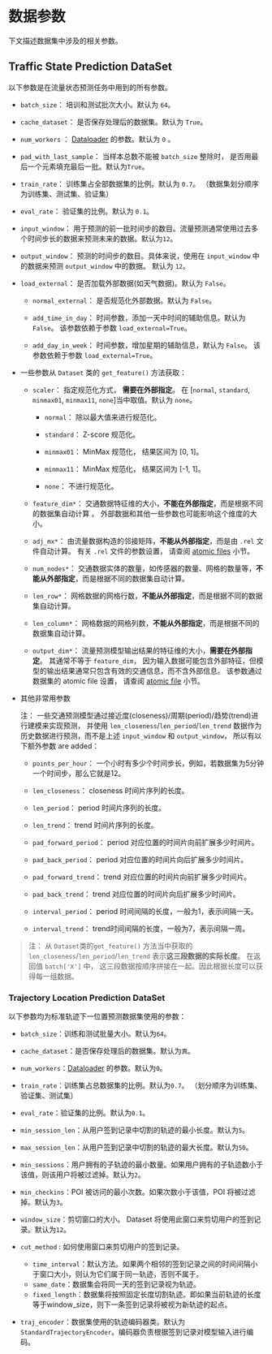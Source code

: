 # 数据参数

下文描述数据集中涉及的相关参数。

## Traffic State Prediction DataSet

以下参数是在流量状态预测任务中用到的所有参数。

* `batch_size`： 培训和测试批次大小。默认为 `64`。

* `cache_dataset`： 是否保存处理后的数据集。默认为 `True`。

* `num_workers`
  ： [Dataloader](https://pytorch.org/docs/stable/data.html?highlight=dataloader#torch.utils.data.DataLoader) 的参数。默认为 `0`
  。

* `pad_with_last_sample`： 当样本总数不能被 `batch_size` 整除时， 是否用最后一个元素填充最后一批。默认为`True`。

* `train_rate`： 训练集占全部数据集的比例。默认为 `0.7`。 （数据集划分顺序为训练集、测试集、验证集）

* `eval_rate`： 验证集的比例。默认为 `0.1`。

* `input_window`： 用于预测的前一批时间步的数目。流量预测通常使用过去多个时间步长的数据来预测未来的数据。默认为`12`。

* `output_window`： 预测的时间步的数目。具体来说，使用在 `input_window` 中的数据来预测 `output_window` 中的数据。 默认为 `12`。

* `load_external`： 是否加载外部数据(如天气数据)。默认为 `False`。

    * `normal_external`： 是否规范化外部数据。默认为 `False`。

    * `add_time_in_day`： 时间参数，添加一天中时间的辅助信息。默认为 `False`。 该参数依赖于参数 `load_external=True`。

    * `add_day_in_week`： 时间参数，增加星期的辅助信息，默认为 `False`。 该参数依赖于参数 `load_external=True`。

* 一些参数从 `Dataset` 类的 `get_feature()` 方法获取：

    * `scaler`： 指定规范化方式， **需要在外部指定**。 在 \[`normal`, `standard`, `minmax01`, `minmax11`, `none`\]当中取值。默认为 `none`。

        * `normal`： 除以最大值来进行规范化。

        * `standard`： Z-score 规范化。

        * `minmax01`： MinMax 规范化， 结果区间为 \[0, 1\]。

        * `minmax11`： MinMax 规范化， 结果区间为 \[-1, 1\]。

        * `none`： 不进行规范化。

    * `feature_dim*`： 交通数据特征维的大小，**不能在外部指定**，而是根据不同的数据集自动计算 。 外部数据和其他一些参数也可能影响这个维度的大小。

    * `adj_mx*`： 由流量数据构造的邻接矩阵，**不能从外部指定**，而是由 `.rel` 文件自动计算。 有关 `.rel` 文件的参数设置， 请查阅 [atomic files](./atomic_files.md)
      小节。

    * `num_nodes*`： 交通数据实体的数量，如传感器的数量、网格的数量等，**不能从外部指定**，而是根据不同的数据集自动计算。

    * `len_row*`： 网格数据的网格行数，**不能从外部指定**，而是根据不同的数据集自动计算。

    * `len_column*`： 网格数据的网格列数，**不能从外部指定**，而是根据不同的数据集自动计算。

    * `output_dim*`： 流量预测模型输出结果的特征维的大小，**需要在外部指定**。 其通常不等于 `feature_dim`， 因为输入数据可能包含外部特征，但模型的输出结果通常只包含有效的交通信息，而不含外部信息。
      该参数通过数据集的 atomic file 设置， 请查阅 [atomic file](./atomic_files.md) 小节。

* 其他非常用参数

  注： 一些交通预测模型通过接近度(closeness)/周期(period)/趋势(trend)进行建模来实现预测， 并使用 `len_closeness`/`len_period`/`len_trend`
  数据作为历史数据进行预测，而不是上述 `input_window` 和 `output_window`， 所以有以下额外参数 are added：

    * `points_per_hour`： 一个小时有多少个时间步长，例如，若数据集为5分钟一个时间步，那么它就是12。

    * `len_closeness`： closeness 时间片序列的长度。

    * `len_period`： period 时间片序列的长度。

    * `len_trend`： trend 时间片序列的长度。

    * `pad_forward_period`： period 对应位置的时间片向前扩展多少时间片。

    * `pad_back_period`： period 对应位置的时间片向后扩展多少时间片。

    * `pad_forward_trend`： trend 对应位置的时间片向前扩展多少时间片。

    * `pad_back_trend`： trend 对应位置的时间片向后扩展多少时间片。

    * `interval_period`： period 时间间隔的长度，一般为1，表示间隔一天。

    * `interval_trend`： trend时间间隔的长度，一般为7，表示间隔一周。

> 注： 从 `Dataset`类的`get_feature()` 方法当中获取的 `len_closeness`/`len_period`/`len_trend` 表示**这三段数据的实际长度**。 在返回值 `batch['X']` 中， 这三段数据按顺序拼接在一起。因此根据长度可以获得每一组数据。

### Trajectory Location Prediction DataSet

以下参数均为标准轨迹下一位置预测数据集使用的参数：

* `batch_size`：训练和测试批量大小。默认为`64`。
* `cache_dataset`：是否保存处理后的数据集。默认为`真`。
* `num_workers`：[Dataloader](https://pytorch.org/docs/stable/data.html?highlight=dataloader#torch.utils.data.DataLoader)
  的参数。默认为`0`。
* `train_rate`：训练集占总数据集的比例。默认为`0.7`。 （划分顺序为训练集、验证集、测试集）
* `eval_rate`：验证集的比例。默认为`0.1`。

* `min_session_len`：从用户签到记录中切割的轨迹的最小长度。默认为`5`。
* `max_session_len`：从用户签到记录中切割的轨迹的最大长度。默认为`50`。
* `min_sessions`：用户拥有的子轨迹的最小数量。如果用户拥有的子轨迹数小于该值，则该用户将被过滤掉。默认为`2`。
* `min_checkins`：POI 被访问的最小次数。如果次数小于该值，POI 将被过滤掉。默认为`3`。
* `window_size`：剪切窗口的大小。 Dataset 将使用此窗口来剪切用户的签到记录。默认为`12`。
* `cut_method` : 如何使用窗口来剪切用户的签到记录。
    * `time_interval`：默认方法。如果两个相邻的签到记录之间的时间间隔小于窗口大小，则认为它们属于同一轨迹，否则不属于。
    * `same_date`：数据集会将同一天的签到记录视为轨迹。
    * `fixed_length`：数据集将按照固定长度切割轨迹。即如果当前轨迹的长度等于window_size，则下一条签到记录将被视为新轨迹的起点。
* `traj_encoder`：数据集使用的轨迹编码器类。默认为`StandardTrajectoryEncoder`。编码器负责根据签到记录对模型输入进行编码。